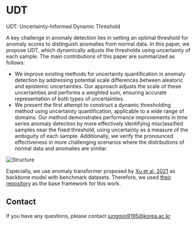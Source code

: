 # UDT 
UDT: Uncertainty-Informed Dynamic Threshold

A key challenge in anomaly detection lies in setting an optimal threshold for anomaly scores to distinguish anomalies from normal data. In this paper, we propose UDT, which dynamically adjusts the thresholds using uncertainty of each sample.
The main contributions of this paper are summarized as follows:
- We improve existing methods for uncertainty quantification in anomaly detection by addressing potential scale differences between aleatoric and epistemic uncertainties. Our approach adjusts the scale of these uncertainties and performs a weighted sum, ensuring accurate representation of both types of uncertainties. 
- We present the first attempt to construct a dynamic thresholding method using uncertainty quantification, applicable to a wide range of domains. Our method demonstrates performance improvements in time series anomaly detection by more effectively identifying misclassified samples near the fixed threshold, using uncertainty as a measure of the ambiguity of each sample. Additionally, we verify the pronounced effectiveness in more challenging scenarios where the distributions of normal data and anomalies are similar.

![Structure](https://github.com/user-attachments/assets/9e418c70-e62d-4859-9adb-ec01993b5843)


Especially, we use anomaly transformer proposed by [Xu et al, 2021](https://arxiv.org/abs/2110.02642) as backbone model with benchmark datasets. Therefore, we used [their repository](https://github.com/thuml/Anomaly-Transformer) as the base framework for this work.

## Contact
If you have any questions, please contact jungmin9195@korea.ac.kr
